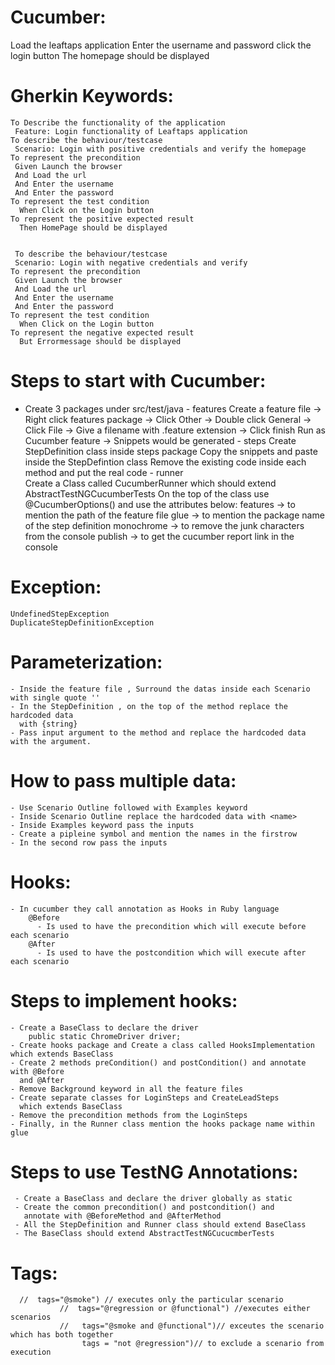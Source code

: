 # Cucumber:

   Load the leaftaps application
   Enter the username and password 
   click the login button
   The homepage should be displayed 

# Gherkin Keywords:
    To Describe the functionality of the application
     Feature: Login functionality of Leaftaps application
    To describe the behaviour/testcase
     Scenario: Login with positive credentials and verify the homepage
    To represent the precondition
     Given Launch the browser
     And Load the url
     And Enter the username
     And Enter the password
    To represent the test condition
      When Click on the Login button
    To represent the positive expected result
      Then HomePage should be displayed   


     To describe the behaviour/testcase
     Scenario: Login with negative credentials and verify
    To represent the precondition
     Given Launch the browser
     And Load the url
     And Enter the username
     And Enter the password
    To represent the test condition
      When Click on the Login button
    To represent the negative expected result
      But Errormessage should be displayed   


# Steps to start with Cucumber:
   - Create 3 packages under src/test/java
         - features
             Create a feature file -> Right click features package ->
             Click Other -> Double click General  -> Click File ->
             Give a filename with .feature extension -> Click finish
             Run as Cucumber feature -> Snippets would be generated
         - steps
             Create StepDefinition class inside steps package
             Copy the snippets and paste inside the StepDefintion class
             Remove the existing code inside each method and put the real code
         - runner        
            Create a Class called CucumberRunner which should extend AbstractTestNGCucumberTests
            On the top of the class use @CucumberOptions() and use the attributes below:
                features -> to mention the path of the feature file
                glue -> to mention the package name of the step definition
                monochrome -> to remove the junk characters from the console
                publish -> to get the cucumber report link in the console

# Exception:
    UndefinedStepException
    DuplicateStepDefinitionException

# Parameterization:
    - Inside the feature file , Surround the datas inside each Scenario with single quote ''
    - In the StepDefinition , on the top of the method replace the hardcoded data 
      with {string}
    - Pass input argument to the method and replace the hardcoded data with the argument.

# How to pass multiple data:
    - Use Scenario Outline followed with Examples keyword
    - Inside Scenario Outline replace the hardcoded data with <name>
    - Inside Examples keyword pass the inputs 
    - Create a pipleine symbol and mention the names in the firstrow
    - In the second row pass the inputs  

# Hooks:
    - In cucumber they call annotation as Hooks in Ruby language
        @Before
          - Is used to have the precondition which will execute before each scenario
        @After
          - Is used to have the postcondition which will execute after each scenario

# Steps to implement hooks:
    - Create a BaseClass to declare the driver
        public static ChromeDriver driver;
    - Create hooks package and Create a class called HooksImplementation which extends BaseClass
    - Create 2 methods preCondition() and postCondition() and annotate with @Before
      and @After
    - Remove Background keyword in all the feature files
    - Create separate classes for LoginSteps and CreateLeadSteps
      which extends BaseClass
    - Remove the precondition methods from the LoginSteps
    - Finally, in the Runner class mention the hooks package name within glue 

# Steps to use TestNG Annotations:
     - Create a BaseClass and declare the driver globally as static
     - Create the common precondition() and postcondition() and 
       annotate with @BeforeMethod and @AfterMethod
     - All the StepDefinition and Runner class should extend BaseClass
     - The BaseClass should extend AbstractTestNGCucucmberTests   


# Tags:
      //  tags="@smoke") // executes only the particular scenario
               //  tags="@regression or @functional") //executes either scenarios
               //   tags="@smoke and @functional")// exceutes the scenario which has both together
                    tags = "not @regression")// to exclude a scenario from execution